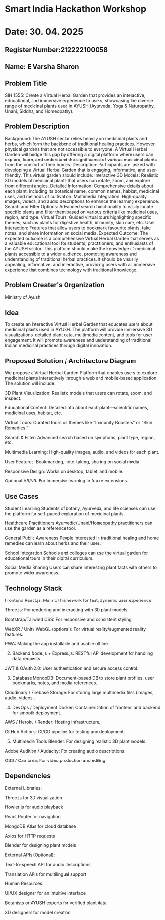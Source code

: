# Smart India Hackathon Workshop
# Date: 30. 04. 2025
## Register Number:212222100058
## Name: E Varsha Sharon

## Problem Title
SIH 1555: Create a Virtual Herbal Garden that provides an interactive, educational, and immersive experience to users, showcasing the diverse range of medicinal plants used in AYUSH (Ayurveda, Yoga & Naturopathy, Unani, Siddha, and Homeopathy).
## Problem Description
Background: The AYUSH sector relies heavily on medicinal plants and herbs, which form the backbone of traditional healing practices. However, physical gardens that are not accessible to everyone. A Virtual Herbal Garden will bridge this gap by offering a digital platform where users can explore, learn, and understand the significance of various medicinal plants from the comfort of their homes. Description: Participants are tasked with developing a Virtual Herbal Garden that is engaging, informative, and user-friendly. This virtual garden should include: Interactive 3D Models: Realistic 3D models of medicinal plants that users can rotate, zoom, and explore from different angles. Detailed Information: Comprehensive details about each plant, including its botanical name, common names, habitat, medicinal uses, and methods of cultivation. Multimedia Integration: High-quality images, videos, and audio descriptions to enhance the learning experience. Search and Filter Options: Advanced search functionality to easily locate specific plants and filter them based on various criteria like medicinal uses, region, and type. Virtual Tours: Guided virtual tours highlighting specific themes, such as plants for digestive health, immunity, skin care, etc. User Interaction: Features that allow users to bookmark favourite plants, take notes, and share information on social media. Expected Outcome: The expected outcome is a comprehensive Virtual Herbal Garden that serves as a valuable educational tool for students, practitioners, and enthusiasts of the AYUSH sector. This platform should make the knowledge of medicinal plants accessible to a wider audience, promoting awareness and understanding of traditional herbal practices. It should be visually appealing, informative, and interactive, providing users with an immersive experience that combines technology with traditional knowledge.

## Problem Creater's Organization
Ministry of Ayush

## Idea
To create an interactive Virtual Herbal Garden that educates users about medicinal plants used in AYUSH. The platform will provide immersive 3D visualizations, detailed plant data, multimedia content, and tools for user engagement. It will promote awareness and understanding of traditional Indian medicinal practices through digital innovation.

## Proposed Solution / Architecture Diagram
We propose a Virtual Herbal Garden Platform that enables users to explore medicinal plants interactively through a web and mobile-based application. The solution will include:

3D Plant Visualization: Realistic models that users can rotate, zoom, and inspect.

Educational Content: Detailed info about each plant—scientific names, medicinal uses, habitat, etc.

Virtual Tours: Curated tours on themes like “Immunity Boosters” or “Skin Remedies.”

Search & Filter: Advanced search based on symptoms, plant type, region, etc.

Multimedia Learning: High-quality images, audio, and videos for each plant.

User Features: Bookmarking, note-taking, sharing on social media.

Responsive Design: Works on desktop, tablet, and mobile.

Optional AR/VR: For immersive learning in future extensions.

## Use Cases
Student Learning
Students of botany, Ayurveda, and life sciences can use the platform for self-paced exploration of medicinal plants.

Healthcare Practitioners
Ayurvedic/Unani/Homeopathy practitioners can use the garden as a reference tool.

General Public Awareness
People interested in traditional healing and home remedies can learn about herbs and their uses.

School Integration
Schools and colleges can use the virtual garden for educational tours in their digital curriculum.

Social Media Sharing
Users can share interesting plant facts with others to promote wider awareness.

## Technology Stack
Frontend
React.js: Main UI framework for fast, dynamic user experience.

Three.js: For rendering and interacting with 3D plant models.

Bootstrap/Tailwind CSS: For responsive and consistent styling.

WebXR / Unity WebGL (optional): For virtual reality/augmented reality features.

PWA: Making the app installable and usable offline.

2. Backend
Node.js + Express.js: RESTful API development for handling data requests.

JWT & OAuth 2.0: User authentication and secure access control.

3. Database
MongoDB: Document-based DB to store plant profiles, user bookmarks, notes, and media references.

Cloudinary / Firebase Storage: For storing large multimedia files (images, audio, videos).

4. DevOps / Deployment
Docker: Containerization of frontend and backend for smooth deployment.

AWS / Heroku / Render: Hosting infrastructure.

GitHub Actions: CI/CD pipeline for testing and deployment.

5. Multimedia Tools
Blender: For designing realistic 3D plant models.

Adobe Audition / Audacity: For creating audio descriptions.

OBS / Camtasia: For video production and editing.

## Dependencies
External Libraries:

Three.js for 3D visualization

Howler.js for audio playback

React Router for navigation

MongoDB Atlas for cloud database

Axios for HTTP requests

Blender for designing plant models

External APIs (Optional):

Text-to-speech API for audio descriptions

Translation APIs for multilingual support

Human Resources:

UI/UX designer for an intuitive interface

Botanists or AYUSH experts for verified plant data

3D designers for model creation



